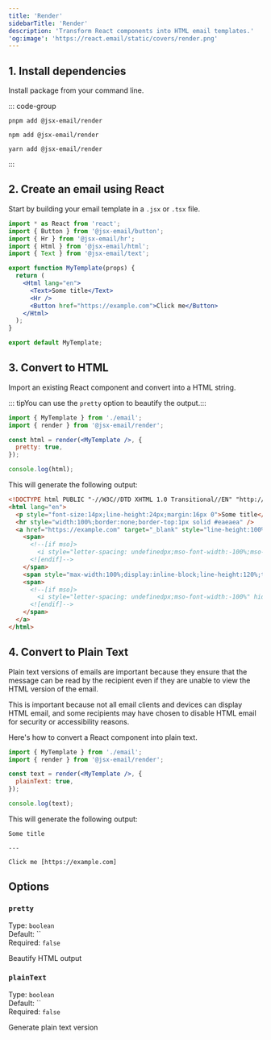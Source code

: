 ```yaml
---
title: 'Render'
sidebarTitle: 'Render'
description: 'Transform React components into HTML email templates.'
'og:image': 'https://react.email/static/covers/render.png'
---
```


## 1. Install dependencies

Install package from your command line.

::: code-group

```console [pnpm]
pnpm add @jsx-email/render
```

```console [npm]
npm add @jsx-email/render
```

```console [yarn]
yarn add @jsx-email/render
```

:::

## 2. Create an email using React

Start by building your email template in a `.jsx` or `.tsx` file.

```jsx email.jsx
import * as React from 'react';
import { Button } from '@jsx-email/button';
import { Hr } from '@jsx-email/hr';
import { Html } from '@jsx-email/html';
import { Text } from '@jsx-email/text';

export function MyTemplate(props) {
  return (
    <Html lang="en">
      <Text>Some title</Text>
      <Hr />
      <Button href="https://example.com">Click me</Button>
    </Html>
  );
}

export default MyTemplate;
```

## 3. Convert to HTML

Import an existing React component and convert into a HTML string.

::: tipYou can use the `pretty` option to beautify the output.:::

```jsx
import { MyTemplate } from './email';
import { render } from '@jsx-email/render';

const html = render(<MyTemplate />, {
  pretty: true,
});

console.log(html);
```

This will generate the following output:

```html
<!DOCTYPE html PUBLIC "-//W3C//DTD XHTML 1.0 Transitional//EN" "http://www.w3.org/TR/xhtml1/DTD/xhtml1-transitional.dtd">
<html lang="en">
  <p style="font-size:14px;line-height:24px;margin:16px 0">Some title</p>
  <hr style="width:100%;border:none;border-top:1px solid #eaeaea" />
  <a href="https://example.com" target="_blank" style="line-height:100%;text-decoration:none;display:inline-block;max-width:100%;padding:0px 0px">
    <span>
      <!--[if mso]>
        <i style="letter-spacing: undefinedpx;mso-font-width:-100%;mso-text-raise:0" hidden>&nbsp;</i>
      <![endif]-->
    </span>
    <span style="max-width:100%;display:inline-block;line-height:120%;text-decoration:none;text-transform:none;mso-padding-alt:0px;mso-text-raise:0">Click me</span>
    <span>
      <!--[if mso]>
        <i style="letter-spacing: undefinedpx;mso-font-width:-100%" hidden>&nbsp;</i>
      <![endif]-->
    </span>
  </a>
</html>
```

## 4. Convert to Plain Text

Plain text versions of emails are important because they ensure that the message can be read by the recipient even if they are unable to view the HTML version of the email.

This is important because not all email clients and devices can display HTML email, and some recipients may have chosen to disable HTML email for security or accessibility reasons.

Here's how to convert a React component into plain text.

```jsx
import { MyTemplate } from './email';
import { render } from '@jsx-email/render';

const text = render(<MyTemplate />, {
  plainText: true,
});

console.log(text);
```

This will generate the following output:

```
Some title

---

Click me [https://example.com]
```

## Options

### `pretty`

Type: `boolean`<br>
Default: ``<br/>
Required: `false`

>
  Beautify HTML output

### `plainText`

Type: `boolean`<br>
Default: ``<br/>
Required: `false`

>
  Generate plain text version

